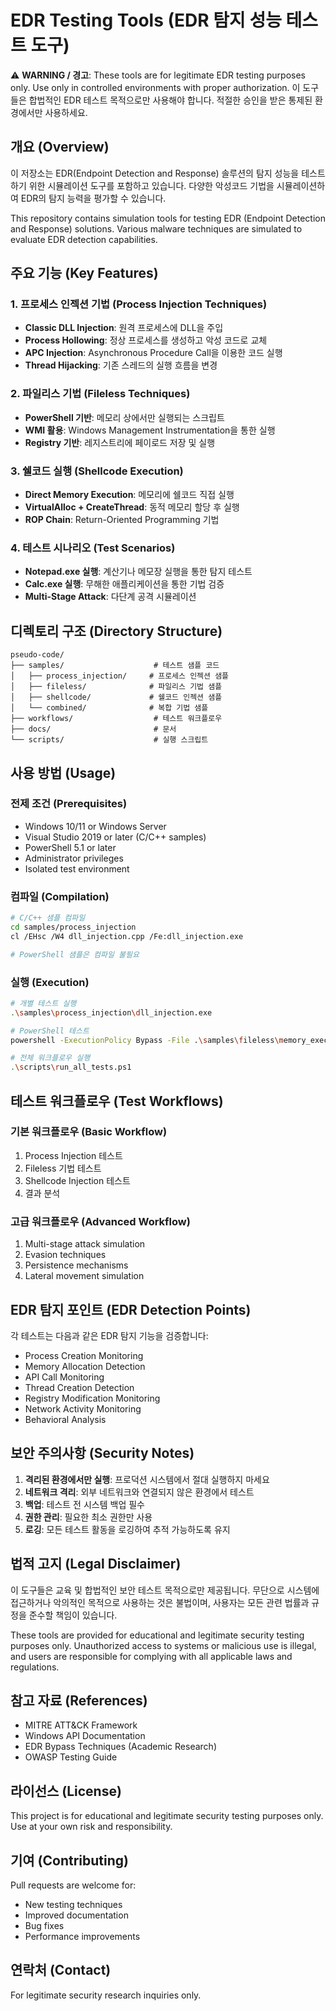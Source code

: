 # EDR Testing Tools (EDR 탐지 성능 테스트 도구)

⚠️ **WARNING / 경고**: These tools are for legitimate EDR testing purposes only. Use only in controlled environments with proper authorization.
이 도구들은 합법적인 EDR 테스트 목적으로만 사용해야 합니다. 적절한 승인을 받은 통제된 환경에서만 사용하세요.

## 개요 (Overview)

이 저장소는 EDR(Endpoint Detection and Response) 솔루션의 탐지 성능을 테스트하기 위한 시뮬레이션 도구를 포함하고 있습니다.
다양한 악성코드 기법을 시뮬레이션하여 EDR의 탐지 능력을 평가할 수 있습니다.

This repository contains simulation tools for testing EDR (Endpoint Detection and Response) solutions.
Various malware techniques are simulated to evaluate EDR detection capabilities.

## 주요 기능 (Key Features)

### 1. 프로세스 인젝션 기법 (Process Injection Techniques)
- **Classic DLL Injection**: 원격 프로세스에 DLL을 주입
- **Process Hollowing**: 정상 프로세스를 생성하고 악성 코드로 교체
- **APC Injection**: Asynchronous Procedure Call을 이용한 코드 실행
- **Thread Hijacking**: 기존 스레드의 실행 흐름을 변경

### 2. 파일리스 기법 (Fileless Techniques)
- **PowerShell 기반**: 메모리 상에서만 실행되는 스크립트
- **WMI 활용**: Windows Management Instrumentation을 통한 실행
- **Registry 기반**: 레지스트리에 페이로드 저장 및 실행

### 3. 쉘코드 실행 (Shellcode Execution)
- **Direct Memory Execution**: 메모리에 쉘코드 직접 실행
- **VirtualAlloc + CreateThread**: 동적 메모리 할당 후 실행
- **ROP Chain**: Return-Oriented Programming 기법

### 4. 테스트 시나리오 (Test Scenarios)
- **Notepad.exe 실행**: 계산기나 메모장 실행을 통한 탐지 테스트
- **Calc.exe 실행**: 무해한 애플리케이션을 통한 기법 검증
- **Multi-Stage Attack**: 다단계 공격 시뮬레이션

## 디렉토리 구조 (Directory Structure)

```
pseudo-code/
├── samples/                    # 테스트 샘플 코드
│   ├── process_injection/     # 프로세스 인젝션 샘플
│   ├── fileless/              # 파일리스 기법 샘플
│   ├── shellcode/             # 쉘코드 인젝션 샘플
│   └── combined/              # 복합 기법 샘플
├── workflows/                  # 테스트 워크플로우
├── docs/                       # 문서
└── scripts/                    # 실행 스크립트
```

## 사용 방법 (Usage)

### 전제 조건 (Prerequisites)
- Windows 10/11 or Windows Server
- Visual Studio 2019 or later (C/C++ samples)
- PowerShell 5.1 or later
- Administrator privileges
- Isolated test environment

### 컴파일 (Compilation)
```bash
# C/C++ 샘플 컴파일
cd samples/process_injection
cl /EHsc /W4 dll_injection.cpp /Fe:dll_injection.exe

# PowerShell 샘플은 컴파일 불필요
```

### 실행 (Execution)
```bash
# 개별 테스트 실행
.\samples\process_injection\dll_injection.exe

# PowerShell 테스트
powershell -ExecutionPolicy Bypass -File .\samples\fileless\memory_execution.ps1

# 전체 워크플로우 실행
.\scripts\run_all_tests.ps1
```

## 테스트 워크플로우 (Test Workflows)

### 기본 워크플로우 (Basic Workflow)
1. Process Injection 테스트
2. Fileless 기법 테스트
3. Shellcode Injection 테스트
4. 결과 분석

### 고급 워크플로우 (Advanced Workflow)
1. Multi-stage attack simulation
2. Evasion techniques
3. Persistence mechanisms
4. Lateral movement simulation

## EDR 탐지 포인트 (EDR Detection Points)

각 테스트는 다음과 같은 EDR 탐지 기능을 검증합니다:
- Process Creation Monitoring
- Memory Allocation Detection
- API Call Monitoring
- Thread Creation Detection
- Registry Modification Monitoring
- Network Activity Monitoring
- Behavioral Analysis

## 보안 주의사항 (Security Notes)

1. **격리된 환경에서만 실행**: 프로덕션 시스템에서 절대 실행하지 마세요
2. **네트워크 격리**: 외부 네트워크와 연결되지 않은 환경에서 테스트
3. **백업**: 테스트 전 시스템 백업 필수
4. **권한 관리**: 필요한 최소 권한만 사용
5. **로깅**: 모든 테스트 활동을 로깅하여 추적 가능하도록 유지

## 법적 고지 (Legal Disclaimer)

이 도구들은 교육 및 합법적인 보안 테스트 목적으로만 제공됩니다. 
무단으로 시스템에 접근하거나 악의적인 목적으로 사용하는 것은 불법이며, 
사용자는 모든 관련 법률과 규정을 준수할 책임이 있습니다.

These tools are provided for educational and legitimate security testing purposes only.
Unauthorized access to systems or malicious use is illegal, and users are responsible 
for complying with all applicable laws and regulations.

## 참고 자료 (References)

- MITRE ATT&CK Framework
- Windows API Documentation
- EDR Bypass Techniques (Academic Research)
- OWASP Testing Guide

## 라이선스 (License)

This project is for educational and legitimate security testing purposes only.
Use at your own risk and responsibility.

## 기여 (Contributing)

Pull requests are welcome for:
- New testing techniques
- Improved documentation
- Bug fixes
- Performance improvements

## 연락처 (Contact)

For legitimate security research inquiries only.